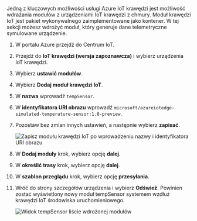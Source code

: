 Jedną z kluczowych możliwości usługi Azure IoT krawędzi jest możliwość wdrażania modułów z urządzeniami IoT krawędzi z chmury. Moduł krawędzi IoT jest pakiet wykonywalnego zaimplementowane jako kontener. W tej sekcji możesz wdrożyć moduł, który generuje dane telemetryczne symulowane urządzenie. 

1. W portalu Azure przejdź do Centrum IoT.
1. Przejdź do **IoT krawędzi (wersja zapoznawcza)** i wybierz urządzenia IoT krawędzi.
1. Wybierz **ustawić modułów**.
1. Wybierz **Dodaj moduł krawędzi IoT**.
1. W **nazwa** wprowadź `tempSensor`. 
1. W **identyfikatora URI obrazu** wprowadź `microsoft/azureiotedge-simulated-temperature-sensor:1.0-preview`. 
1. Pozostaw bez zmian innych ustawień, a następnie wybierz **zapisać**.

   ![Zapisz modułu krawędzi IoT po wprowadzeniu nazwy i identyfikatora URI obrazu](./media/iot-edge-deploy-module/name-image.png)

1. W **Dodaj moduły** krok, wybierz opcję **dalej**.
1. W **określić trasy** krok, wybierz opcję **dalej**.
1. W **szablon przeglądu** krok, wybierz opcję **przesyłania**.
1. Wróć do strony szczegółów urządzenia i wybierz **Odśwież**. Powinien zostać wyświetlony nowy moduł tempSensor systemem wzdłuż krawędzi IoT środowiska uruchomieniowego. 

   ![Widok tempSensor liście wdrożonej modułów][1]

<!-- Images -->
[1]: ../articles/iot-edge/media/tutorial-simulate-device-windows/view-module.png